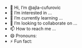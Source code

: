 - 👋 Hi, I’m @ajla-cufurovic
- 👀 I’m interested in ...
- 🌱 I’m currently learning ...
- 💞️ I’m looking to collaborate on ...
- 📫 How to reach me ... 
- 😄 Pronouns: 
- ⚡ Fun fact: 

<!---
ajla-cufurovic/ajla-cufurovic is a ✨ special ✨ repository because its `README.md` (this file) appears on your GitHub profile.
You can click the Preview link to take a look at your changes.
--->

